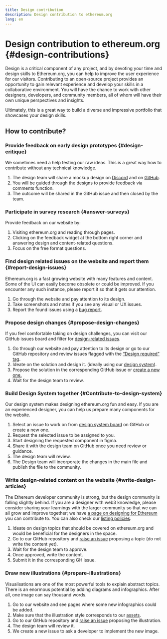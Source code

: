 ```yaml
---
title: Design contribution
description: Design contribution to ethereum.org
lang: en
---
```


# Design contribution to ethereum.org {#design-contributions}

Design is a critical component of any project, and by devoting your time and design skills to Ethereum.org, you can help to improve the user experience for our visitors. Contributing to an open-source project provides an opportunity to gain relevant experience and develop your skills in a collaborative environment. You will have the chance to work with other designers, developers, and community members, all of whom will have their own unique perspectives and insights.

Ultimately, this is a great way to build a diverse and impressive portfolio that showcases your design skills.

## How to contribute?

### <Emoji text=":one:" size={1} /> Provide feedback on early design prototypes {#design-critique}

We sometimes need a help testing our raw ideas. This is a great way how to contribute without any technical knowledge.

1. The design team will share a mockup design on [Discord](https://discord.com/invite/CetY6Y4) and on [GitHub](https://github.com/ethereum/ethereum-org-website/labels/design%20required%20%F0%9F%8E%A8).
2. You will be guided through the designs to provide feedback via comments function.
3. The outcome will be shared in the GitHub issue and then closed by the team.

### <Emoji text=":two:" size={1} /> Participate in survey research {#answer-surveys}

Provide feedback on our website by:

1. Visiting ethereum.org and reading through pages.
2. Clicking on the feedback widget at the bottom right corner and answering design and content-related questions.
3. Focus on the free format questions.

### <Emoji text=":three:" size={1} /> Find design related issues on the website and report them {#report-design-issues}

Ethereum.org is a fast growing website with many features and content. Some of the UI can easily become obsolete or could be improved. If you encounter any such instance, please report it so that it gets our attention.

1. Go through the website and pay attention to its design.
2. Take screenshots and notes if you see any visual or UX issues.
3. Report the found issues using a [bug report](https://github.com/ethereum/ethereum-org-website/issues/new/choose).

### <Emoji text=":four:" size={1} /> Propose design changes {#propose-design-changes}

If you feel comfortable taking on design challenges, you can visit our GitHub issues board and filter for [design-related issues](https://github.com/ethereum/ethereum-org-website/labels/design%20required%20%F0%9F%8E%A8).

1. Go through our website and pay attention to its design or go to our GitHub repository and review issues flagged with the [“Design required” tag](https://github.com/ethereum/ethereum-org-website/labels/design%20required%20%F0%9F%8E%A8).
2. Ideate on the solution and design it. (ideally using our [design system](https://www.figma.com/community/file/1134414495420383395)).
3. Propose the solution in the corresponding GitHub issue or [create a new one.](https://github.com/ethereum/ethereum-org-website/issues/new?assignees=&labels=feature+%3Asparkles%3A&template=feature_request.yaml&title=Feature+request)
4. Wait for the design team to review.

### <Emoji text=":five:" size={1} /> Build Design System together {#Contribute-to-design-system}

Our design system makes designing ethereum.org fun and easy. If you are an experienced designer, you can help us prepare many components for the website.

1. Select an issue to work on from [design system board](https://github.com/ethereum/ethereum-org-website/labels/design%20system) on GitHub or create a new one.
2. Request the selected issue to be assigned to you.
3. Start designing the requested component in figma.
4. Share it with the design team on GitHub once you need review or guidance.
5. The design team will review.
6. The Design team will incorporate the changes in the main file and publish the file to the community.

### <Emoji text=":six:" size={1} /> Write design-related content on the website {#write-design-articles}

The Ethereum developer community is strong, but the design community is falling slightly behind. If you are a designer with web3 knowledge, please consider sharing your learnings with the larger community so that we can all grow and improve together; we have [a page on designing for Ethereum](/developers/docs/design-and-ux/) you can contribute to. You can also check our [listing policies](/contributing/design/adding-design-resources).

1. Ideate on design topics that should be covered on ethereum.org and would be beneficial for the designers in the space.
2. Go to our GitHub repository and [raise an issue](https://github.com/ethereum/ethereum-org-website/issues/new) proposing a topic (do not write the content yet).
3. Wait for the design team to approve.
4. Once approved, write the content.
5. Submit it in the corresponding GH issue.

### <Emoji text=":seven:" size={1} /> Draw new illustrations {#prepare-illustrations}

Visualisations are one of the most powerful tools to explain abstract topics. There is an enormous potential by adding diagrams and infographics. After all, one image can say thousand words.

1. Go to our website and see pages where some new infographics could be added.
2. Make sure that the illustration style corresponds to our [assets](https://ethereum.org/en/assets/).
3. Go to our GitHub repository and [raise an issue](https://github.com/ethereum/ethereum-org-website/issues/new) proposing the illustration.
4. The design team will review it.
5. We create a new issue to ask a developer to implement the new image.
